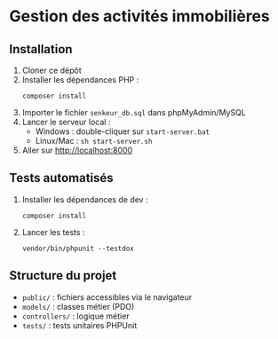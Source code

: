 # Gestion des activités immobilières

## Installation

1. Cloner ce dépôt
2. Installer les dépendances PHP :
   ```
   composer install
   ```
3. Importer le fichier `senkeur_db.sql` dans phpMyAdmin/MySQL
4. Lancer le serveur local :
   - Windows : double-cliquer sur `start-server.bat`
   - Linux/Mac : `sh start-server.sh`
5. Aller sur [http://localhost:8000](http://localhost:8000)

## Tests automatisés

1. Installer les dépendances de dev :
   ```
   composer install
   ```
2. Lancer les tests :
   ```
   vendor/bin/phpunit --testdox
   ```

## Structure du projet
- `public/` : fichiers accessibles via le navigateur
- `models/` : classes métier (PDO)
- `controllers/` : logique métier
- `tests/` : tests unitaires PHPUnit 